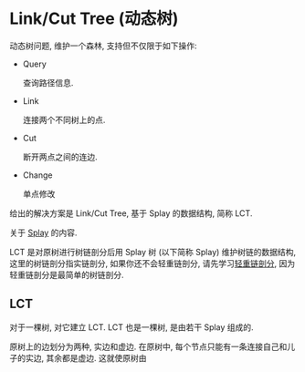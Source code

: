 # Link/Cut Tree (动态树)

动态树问题, 维护一个森林, 支持但不仅限于如下操作:

- Query

  查询路径信息.

- Link

  连接两个不同树上的点.

- Cut

  断开两点之间的连边.

- Change

  单点修改

给出的解决方案是 Link/Cut Tree, 基于 Splay 的数据结构, 简称 LCT.

关于 [Splay](https://www.luogu.com.cn/blog/Wild-Donkey/ren-lun-zhi-guang-splay) 的内容.

LCT 是对原树进行树链剖分后用 Splay 树 (以下简称 Splay) 维护树链的数据结构, 这里的树链剖分指实链剖分, 如果你还不会轻重链剖分, 请先学习[轻重链剖分](https://www.luogu.com.cn/blog/Wild-Donkey/qing-zhong-lian-pou-fen), 因为轻重链剖分是最简单的树链剖分.

## LCT

对于一棵树, 对它建立 LCT. LCT 也是一棵树, 是由若干 Splay 组成的.

原树上的边划分为两种, 实边和虚边. 在原树中, 每个节点只能有一条连接自己和儿子的实边, 其余都是虚边. 这就使原树由